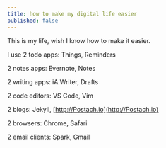 ```yaml
---
title: how to make my digital life easier
published: false
---
```

This is my life, wish I know how to make it easier.

I use 2 todo apps: Things, Reminders

2 notes apps: Evernote, Notes

2 writing apps: iA Writer, Drafts

2 code editors: VS Code, Vim

2 blogs: Jekyll, [http://Postach.io](http://Postach.io)

2 browsers: Chrome, Safari

2 email clients: Spark, Gmail
